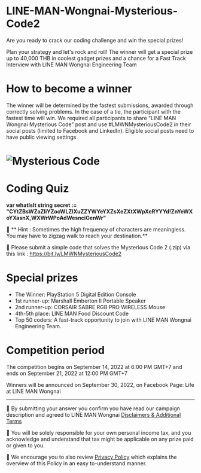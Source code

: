 # LINE-MAN-Wongnai-Mysterious-Code2
Are you ready to crack our coding challenge and win the special prizes!


Plan your strategy and let's rock and roll! The winner will get a special prize up to 40,000 THB in coolest gadget prizes and a chance for a Fast Track Interview with LINE MAN Wongnai Engineering Team


# How to become a winner
The winner will be determined by the fastest submissions, awarded through correctly solving problems. In the case of a tie, the participant with the fastest time will win. We required all participants to share “LINE MAN Wongnai Mysterious Code” post and use #LMWNMysteriousCode2 in their social posts (limited to Facebook and LinkedIn). Eligible social posts need to have public viewing settings



# ![Mysterious Code](https://user-images.githubusercontent.com/108649272/190095376-156092bf-3f88-49c1-b813-d7c432ad9b4e.jpg)


# Coding Quiz


**var whatIsIt string**
**secret := "CYtZBsWZaZliYZocWLZlXuZZYWYeYXZsXeZXtXWpXeRYYYd!ZnYeWXoYXasnX,WXWrWPoAdWesnciGenWr"**


📍 ** Hint : Sometimes the high frequency of characters are meaningless. You may have to zigzag walk to reach your destination.**


📍 Please submit a simple code that solves the Mysterious Code 2 (.zip) via this link : https://bit.ly/LMWNMysteriousCode2


# Special prizes

- The Winner:  PlayStation 5 Digital Edition Console 
- 1st runner-up: Marshall Emberton II Portable Speaker
- 2nd runner-up: CORSAIR SABRE RGB PRO WIRELESS Mouse
- 4th-5th place: LINE MAN Food Discount Code
- Top 50 coders: A fast-track opportunity to join with LINE MAN Wongnai Engineering Team.


# Competition period

The competition begins on September 14, 2022 at 6:00 PM GMT+7 and ends on September 21, 2022 at 12:00 PM GMT+7  


Winners will be announced on September 30, 2022, on Facebook Page: Life at LINE MAN Wongnai 



--------
📍 By submitting your answer you confirm you have read our campaign description and agreed to LINE MAN Wongnai [Disclaimers & Additional Terms](https://drive.google.com/file/d/1YD-2wboc_7QPEP1cX6fHNVPRteH63QEs/view?usp=sharing)


📍 You will be solely responsible for your own personal income tax, and you acknowledge and understand that tax might be applicable on any prize paid or given to you. 


📍 We encourage you to also review [Privacy Policy](https://drive.google.com/file/d/1n2Z6sdUwgDRZL8r7GhKHsW_wOU409Mta/view?usp=sharing) which explains the overview of this Policy in an easy to-understand manner.

